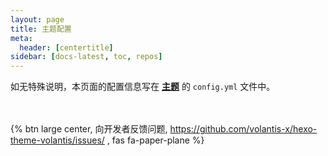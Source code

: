 ```yaml
---
layout: page
title: 主题配置
meta:
  header: [centertitle]
sidebar: [docs-latest, toc, repos]
---
```


如无特殊说明，本页面的配置信息写在 <u>**主题**</u> 的 `config.yml` 文件中。


<br><br>{% btn large center, 向开发者反馈问题, https://github.com/volantis-x/hexo-theme-volantis/issues/ , fas fa-paper-plane %}
